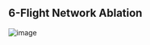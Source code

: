 ## 6-Flight Network Ablation
![image](https://github.com/user-attachments/assets/8d23e207-8c97-486b-8b99-f065aab8d4fc)
